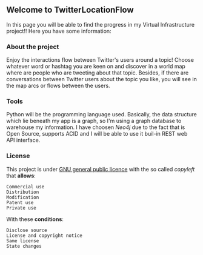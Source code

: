 ## Welcome to TwitterLocationFlow

In this page you will be able to find the progress in my Virtual Infrastructure project!! Here you have some information:

### About the project

Enjoy the interactions flow between Twitter's users around a topic! Choose whatever word or hashtag you are keen on and discover in a world map where are people who are tweeting about that topic. Besides, if there are conversations between Twitter users about the topic you like, you will see in the map arcs or flows between the users.

### Tools
Python will be the programming language used. Basically, the data structure which lie beneath my app is a graph, so I'm using a graph database to warehouse my information. I have choosen *Neo4j* due to the fact that is Open Source, supports ACID and I will be able to use it buil-in REST web API interface.
 
### License

This project is under [GNU general public licence](https://choosealicense.com/licenses/gpl-3.0/) with the so called _copyleft_ that **allows**:

    Commercial use
    Distribution
    Modification
    Patent use
    Private use

With these **conditions**:

    Disclose source
    License and copyright notice
    Same license
    State changes


